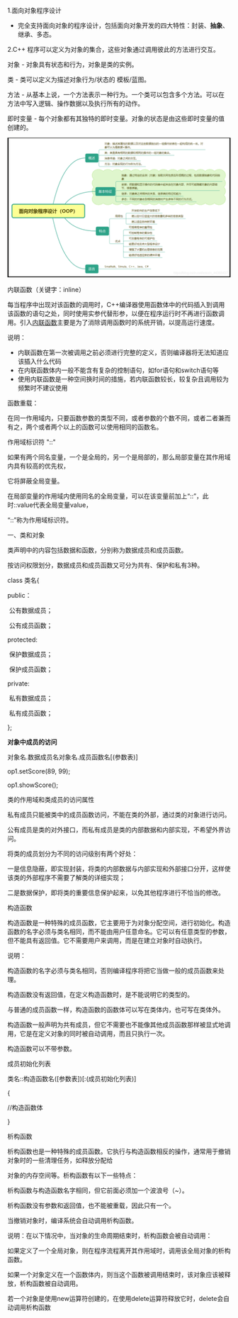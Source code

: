 1.面向对象程序设计

- 完全支持面向对象的程序设计，包括面向对象开发的四大特性：封装、**抽象**、继承、多态。

 

2.C++ 程序可以定义为对象的集合，这些对象通过调用彼此的方法进行交互。

 

对象 - 对象具有状态和行为，对象是类的实例。

类 - 类可以定义为描述对象行为/状态的 模板/蓝图。

方法 - 从基本上说，一个方法表示一种行为。一个类可以包含多个方法。可以在方法中写入逻辑、操作数据以及执行所有的动作。

即时变量 - 每个对象都有其独特的即时变量。对象的状态是由这些即时变量的值创建的。

![5](./image/C++基本语法和数据类型结构.assets/5.png)

内联函数（关键字：inline）

每当程序中出现对该函数的调用时，C++编译器使用函数体中的代码插入到调用该函数的语句之处，同时使用实参代替形参，以便在程序运行时不再进行函数调用。引入[内联函数](https://so.csdn.net/so/search?q=内联函数&spm=1001.2101.3001.7020)主要是为了消除调用函数时的系统开销，以提高运行速度。

说明：

- 内联函数在第一次被调用之前必须进行完整的定义，否则编译器将无法知道应该插入什么代码
- 在内联函数体内一般不能含有复杂的控制语句，如for语句和switch语句等
- 使用内联函数是一种空间换时间的措施，若内联函数较长，较复杂且调用较为频繁时不建议使用

函数重载：

在同一作用域内，只要函数参数的类型不同，或者参数的个数不同，或者二者兼而有之，两个或者两个以上的函数可以使用相同的函数名。

 作用域标识符 "::"

如果有两个同名变量，一个是全局的，另一个是局部的，那么局部变量在其作用域内具有较高的优先权，

它将屏蔽全局变量。

在局部变量的作用域内使用同名的全局变量，可以在该变量前加上“::”，此时::value代表全局变量value，

“::”称为作用域标识符。

 一、类和对象

类声明中的内容包括数据和函数，分别称为数据成员和成员函数。

按访问权限划分，数据成员和成员函数又可分为共有、保护和私有3种。

class 类名{

  public：

​    公有数据成员；

​    公有成员函数；

  protected:

​    保护数据成员；

​    保护成员函数；

  private:

​    私有数据成员；

​    私有成员函数；

};

 

**对象中成员的访问**

对象名.数据成员名对象名.成员函数名[(参数表)]

op1.setScore(89, 99);

op1.showScore();

 

类的作用域和类成员的访问属性

私有成员只能被类中的成员函数访问，不能在类的外部，通过类的对象进行访问。

公有成员是类的对外接口，而私有成员是类的内部数据和内部实现，不希望外界访问。

将类的成员划分为不同的访问级别有两个好处：

一是信息隐蔽，即实现封装，将类的内部数据与内部实现和外部接口分开，这样使该类的外部程序不需要了解类的详细实现；

二是数据保护，即将类的重要信息保护起来，以免其他程序进行不恰当的修改。

构造函数

构造函数是一种特殊的成员函数，它主要用于为对象分配空间，进行初始化。构造函数的名字必须与类名相同，而不能由用户任意命名。它可以有任意类型的参数，但不能具有返回值。它不需要用户来调用，而是在建立对象时自动执行。

说明：

 

构造函数的名字必须与类名相同，否则编译程序将把它当做一般的成员函数来处理。

构造函数没有返回值，在定义构造函数时，是不能说明它的类型的。

与普通的成员函数一样，构造函数的函数体可以写在类体内，也可写在类体外。

构造函数一般声明为共有成员，但它不需要也不能像其他成员函数那样被显式地调用，它是在定义对象的同时被自动调用，而且只执行一次。

构造函数可以不带参数。

 

成员初始化列表

类名::构造函数名([参数表])[:(成员初始化列表)]

{

  //构造函数体

}

析构函数

析构函数也是一种特殊的成员函数。它执行与构造函数相反的操作，通常用于撤销对象时的一些清理任务，如释放分配给

对象的内存空间等。析构函数有以下一些特点：

析构函数与构造函数名字相同，但它前面必须加一个波浪号（~）。

析构函数没有参数和返回值，也不能被重载，因此只有一个。

当撤销对象时，编译系统会自动调用析构函数。

 

说明：在以下情况中，当对象的生命周期结束时，析构函数会被自动调用：

如果定义了一个全局对象，则在程序流程离开其作用域时，调用该全局对象的析构函数。

如果一个对象定义在一个函数体内，则当这个函数被调用结束时，该对象应该被释放，析构函数被自动调用。

若一个对象是使用new运算符创建的，在使用delete运算符释放它时，delete会自动调用析构函数